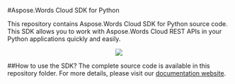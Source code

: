 #Aspose.Words Cloud SDK for Python

This repository contains Aspose.Words Cloud SDK for Python source code. This SDK allows you to work with Aspose.Words Cloud REST APIs in your Python applications quickly and easily. 

<p align="center">
  <a title="Download complete Aspose.Words for Cloud source code" href="https://github.com/asposewords/Aspose_Words_Cloud/archive/master.zip">
	<img src="https://raw.github.com/AsposeExamples/java-examples-dashboard/master/images/downloadZip-Button-Large.png" />
  </a>
</p>

##How to use the SDK?
The complete source code is available in this repository folder. For more details, please visit our [documentation website](http://www.aspose.com/docs/display/wordscloud/How+to+Setup+Aspose.Words+Cloud+SDK+for+Python).